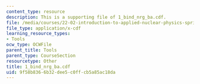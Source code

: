 ```yaml
---
content_type: resource
description: This is a supporting file of 1_bind_nrg_ba.cdf.
file: /media/courses/22-02-introduction-to-applied-nuclear-physics-spring-2012/9f58b8366b32dee5c0ffcb5a85ac18da_1_bind_nrg_ba.cdf
file_type: application/x-cdf
learning_resource_types:
- Tools
ocw_type: OCWFile
parent_title: Tools
parent_type: CourseSection
resourcetype: Other
title: 1_bind_nrg_ba.cdf
uid: 9f58b836-6b32-dee5-c0ff-cb5a85ac18da
---
```

